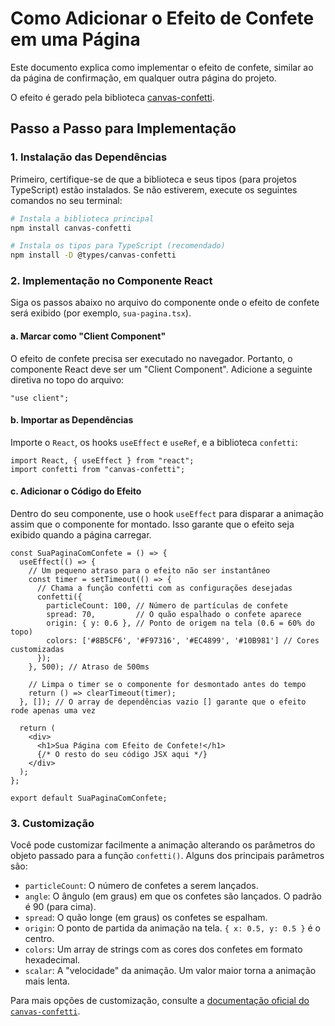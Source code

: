# Como Adicionar o Efeito de Confete em uma Página

Este documento explica como implementar o efeito de confete, similar ao da página de confirmação, em qualquer outra página do projeto.

O efeito é gerado pela biblioteca [canvas-confetti](https://www.npmjs.com/package/canvas-confetti).

## Passo a Passo para Implementação

### 1. Instalação das Dependências

Primeiro, certifique-se de que a biblioteca e seus tipos (para projetos TypeScript) estão instalados. Se não estiverem, execute os seguintes comandos no seu terminal:

```bash
# Instala a biblioteca principal
npm install canvas-confetti

# Instala os tipos para TypeScript (recomendado)
npm install -D @types/canvas-confetti
```

### 2. Implementação no Componente React

Siga os passos abaixo no arquivo do componente onde o efeito de confete será exibido (por exemplo, `sua-pagina.tsx`).

#### a. Marcar como "Client Component"

O efeito de confete precisa ser executado no navegador. Portanto, o componente React deve ser um "Client Component". Adicione a seguinte diretiva no topo do arquivo:

```tsx
"use client";
```

#### b. Importar as Dependências

Importe o `React`, os hooks `useEffect` e `useRef`, e a biblioteca `confetti`:

```tsx
import React, { useEffect } from "react";
import confetti from "canvas-confetti";
```

#### c. Adicionar o Código do Efeito

Dentro do seu componente, use o hook `useEffect` para disparar a animação assim que o componente for montado. Isso garante que o efeito seja exibido quando a página carregar.

```tsx
const SuaPaginaComConfete = () => {
  useEffect(() => {
    // Um pequeno atraso para o efeito não ser instantâneo
    const timer = setTimeout(() => {
      // Chama a função confetti com as configurações desejadas
      confetti({
        particleCount: 100, // Número de partículas de confete
        spread: 70,         // O quão espalhado o confete aparece
        origin: { y: 0.6 }, // Ponto de origem na tela (0.6 = 60% do topo)
        colors: ['#8B5CF6', '#F97316', '#EC4899', '#10B981'] // Cores customizadas
      });
    }, 500); // Atraso de 500ms

    // Limpa o timer se o componente for desmontado antes do tempo
    return () => clearTimeout(timer);
  }, []); // O array de dependências vazio [] garante que o efeito rode apenas uma vez

  return (
    <div>
      <h1>Sua Página com Efeito de Confete!</h1>
      {/* O resto do seu código JSX aqui */}
    </div>
  );
};

export default SuaPaginaComConfete;
```

### 3. Customização

Você pode customizar facilmente a animação alterando os parâmetros do objeto passado para a função `confetti()`. Alguns dos principais parâmetros são:

-   `particleCount`: O número de confetes a serem lançados.
-   `angle`: O ângulo (em graus) em que os confetes são lançados. O padrão é 90 (para cima).
-   `spread`: O quão longe (em graus) os confetes se espalham.
-   `origin`: O ponto de partida da animação na tela. `{ x: 0.5, y: 0.5 }` é o centro.
-   `colors`: Um array de strings com as cores dos confetes em formato hexadecimal.
-   `scalar`: A "velocidade" da animação. Um valor maior torna a animação mais lenta.

Para mais opções de customização, consulte a [documentação oficial do `canvas-confetti`](https://github.com/catdad/canvas-confetti#options).

